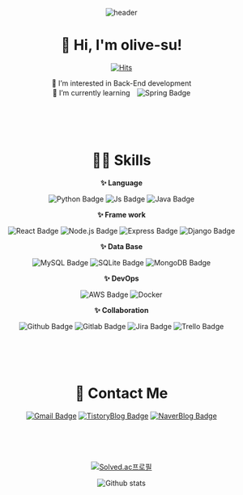 <div align="center">
  
![header](https://capsule-render.vercel.app/api?type=waving&color=auto&height=300&section=header&text=olive-su&fontSize=90&animation=fadeIn&fontAlignY=38&desc=I'm%20always%20eager%20to%20learn%20new%20skills😉&descAlignY=51&descAlign=62)


# 👋 Hi, I'm olive-su!

[![Hits](https://hits.seeyoufarm.com/api/count/incr/badge.svg?url=https%3A%2F%2Fgithub.com%2Folive-su&count_bg=%23BAB87B&title_bg=%23566000&icon=github.svg&icon_color=%23E7E7E7&title=olive-su&edge_flat=true)](https://github.com/olive-su)
<br/>
  
👀 I’m interested in Back-End development
<br/>
🌱 I’m currently learning　![Spring Badge](https://img.shields.io/badge/Spring-6DB33F?style=flat&logo=Spring&logoColor=white)
 
<br/>
<br/>
 　
 
# 👩‍💻 Skills

**✨ Language**

![Python Badge](https://img.shields.io/badge/Python-3776AB?style=flat&logo=Python&logoColor=white) 
![Js Badge](https://img.shields.io/badge/JavaScript-F7DF1E?style=flat&logo=JavaScript&logoColor=white) 
![Java Badge](https://img.shields.io/badge/Java-007396?style=flat&logo=Java8&logoColor=white)
  
**✨ Frame work**

![React Badge](https://img.shields.io/badge/React-61DAFB?style=flat&logo=React&logoColor=white) 
![Node.js Badge](https://img.shields.io/badge/Node.js-339933?style=flat&logo=Node.js&logoColor=white) 
![Express Badge](https://img.shields.io/badge/Express-000000?style=flat&logo=Express&logoColor=white) 
![Django Badge](https://img.shields.io/badge/Django-092E20?style=flat&logo=Django&logoColor=white)
  
**✨ Data Base**

![MySQL Badge](https://img.shields.io/badge/MySQL-4479A1?style=flat&logo=MySQL&logoColor=white) 
![SQLite Badge](https://img.shields.io/badge/SQLite-003B57?style=flat&logo=SQLite&logoColor=white)
![MongoDB Badge](https://img.shields.io/badge/MongoDB-47A248?style=flat&logo=MongoDB&logoColor=white) 
  
**✨ DevOps**

![AWS Badge](https://img.shields.io/badge/Amazon_AWS-232F3E?style=flat&logo=amazonaws&logoColor=white)
![Docker](https://img.shields.io/badge/Docker-2496ED?style=flat&logo=Docker&logoColor=white)
  
**✨ Collaboration**

![Github Badge](https://img.shields.io/badge/Github-181717?style=flat&logo=Github&logoColor=white)
![Gitlab Badge](https://img.shields.io/badge/Gitlab-181717?style=flat&logo=Gitlab&logoColor=white)
![Jira Badge](https://img.shields.io/badge/Jira-0052CC?style=flat&logo=Jira&logoColor=white)
![Trello Badge](https://img.shields.io/badge/Trello-0052CC?style=flat&logo=Trello&logoColor=white)
 
<br/>
<br/>
 　
 
# 💬 Contact Me

[![Gmail Badge](https://img.shields.io/badge/Gmail-EA4335?style=for-the-badge&link=mailto:dev.olivesu@gmail.com)](mailto:dev.olivesu@gmail.com) [![TistoryBlog Badge](https://img.shields.io/badge/Tech-Blog-00A98F?style=for-the-badge&link=https://olive-su.tistory.com/)](https://olive-su.tistory.com/) [![NaverBlog Badge](https://img.shields.io/badge/Daily-Blog-03C75A?style=for-the-badge&link=https://blog.naver.com/1466su)](https://blog.naver.com/1466su) 
 
<br/>
<br/>
 　
 
[![Solved.ac프로필](http://mazassumnida.wtf/api/v2/generate_badge?boj=olive_su)](https://solved.ac/profile/olive_su)  

<div/>
  
![Github stats](https://github-readme-stats.vercel.app/api?username=olive-su&show_icons=true&theme=gruvbox)

</div>
